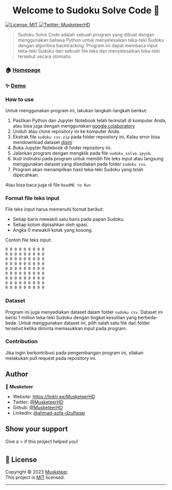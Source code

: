 <h1 align="center">Welcome to Sudoku Solve Code 👋</h1>
<p>
  <a href="https://github.com/MusketeerHD/Sudoku-solve-code/blob/main/LICENSE" target="_blank">
    <img alt="License: MIT" src="https://img.shields.io/badge/License-MIT-yellow.svg" />
  </a>
  <a href="https://twitter.com/MusketeerHD" target="_blank">
    <img alt="Twitter: MusketeerHD" src="https://img.shields.io/twitter/follow/MusketeerHD.svg?style=social" />
  </a>
</p>

> Sudoku Solve Code adalah sebuah program yang dibuat dengan menggunakan bahasa Python untuk menyelesaikan teka-teki Sudoku dengan algoritma backtracking. Program ini dapat membaca input teka-teki Sudoku dari sebuah file teks dan menyelesaikan teka-teki tersebut secara otomatis

### 🏠 [Homepage](https://github.com/MusketeerHD/Sudoku-solve-code)

### ✨ [Demo](https://github.com/MusketeerHD/Sudoku-solve-code/blob/main/README.md)

### How to use
Untuk menggunakan program ini, lakukan langkah-langkah berikut:

1. Pastikan Python dan Jupyter Notebook telah terinstall di komputer Anda, atau bisa juga dengan menggunakan [google colaboratory](https://colab.research.google.com/)
2. Unduh atau clone repository ini ke komputer Anda.
3. Ekstrak file `sudoku csv.zip` pada folder repository ini, Kalau error bisa mendownload dataset [disini](https://www.kaggle.com/datasets/bryanpark/sudoku/code)
4. Buka Jupyter Notebook di folder repository ini.
5. Jalankan program dengan mengklik pada file `sudoku_solve.ipynb`.
6. Ikuti instruksi pada program untuk memilih file teks input atau langsung menggunakan dataset yang disediakan pada folder `sudoku csv`.
7. Program akan menampilkan hasil teka-teki Sudoku yang telah dipecahkan.

Atau bisa baca juga di file `ReadME to Run`

### Format file teks input
File teks input harus memenuhi format berikut:

* Setiap baris mewakili satu baris pada papan Sudoku.
* Setiap kolom dipisahkan oleh spasi.
* Angka 0 mewakili kotak yang kosong.

Contoh file teks input:

```sh
0 0 0 0 0 0 0 0 0
0 0 0 0 0 0 0 0 0
0 0 0 0 0 0 0 0 0
0 0 0 0 0 0 0 0 0
0 0 0 0 0 0 0 0 0
0 0 0 0 0 0 0 0 0
0 0 0 0 0 0 0 0 0
0 0 0 0 0 0 0 0 0
0 0 0 0 0 0 0 0 0
```
### Dataset

Program ini juga menyediakan dataset dalam folder `sudoku csv`. Dataset ini berisi 1 million teka-teki Sudoku dengan tingkat kesulitan yang berbeda-beda. Untuk menggunakan dataset ini, pilih salah satu file dari folder tersebut ketika diminta memasukkan input pada program.

### Contribution

Jika ingin berkontribusi pada pengembangan program ini, silakan melakukan pull request pada repository ini.

## Author

👤 **Musketeer**

* Website: https://linktr.ee/MusketeerHD
* Twitter: [@MusketeerHD](https://twitter.com/MusketeerHD)
* Github: [@MusketeerHD](https://github.com/MusketeerHD)
* LinkedIn: [@ahmad-azfa-dzulfaqar](https://linkedin.com/in/ahmad-azfa-dzulfaqar)

## Show your support

Give a ⭐️ if this project helped you!

## 📝 License

Copyright © 2023 [Musketeer](https://github.com/MusketeerHD).<br />
This project is [MIT](https://github.com/MusketeerHD/Sudoku-solve-code/blob/main/LICENSE) licensed.

***
